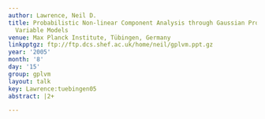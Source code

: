 ```yaml
---
author: Lawrence, Neil D.
title: Probabilistic Non-linear Component Analysis through Gaussian Process Latent
  Variable Models
venue: Max Planck Institute, Tübingen, Germany
linkpptgz: ftp://ftp.dcs.shef.ac.uk/home/neil/gplvm.ppt.gz
year: '2005'
month: '8'
day: '15'
group: gplvm
layout: talk
key: Lawrence:tuebingen05
abstract: |2+

---
```

